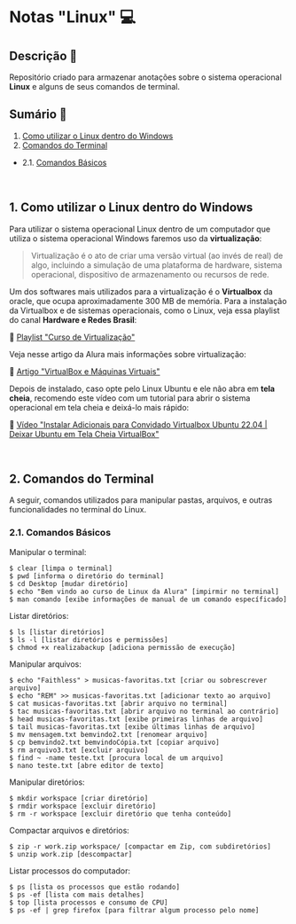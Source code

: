 # Notas "Linux" 💻

## Descrição 📝
Repositório criado para armazenar anotações sobre o sistema operacional **Linux** e alguns de seus comandos de terminal.

## Sumário 📑
1. [Como utilizar o Linux dentro do Windows](#id01)
2. [Comandos do Terminal](#id02)
* 2.1. [Comandos Básicos](#id02.1)

<br>

<a name="id01"></a>
## 1. Como utilizar o Linux dentro do Windows
Para utilizar o sistema operacional Linux dentro de um computador que utiliza o sistema operacional Windows faremos uso da **virtualização**: 

> Virtualização é o ato de criar uma versão virtual (ao invés de real) de algo, incluindo a simulação de uma plataforma de hardware, sistema operacional, dispositivo de armazenamento ou recursos de rede.

Um dos softwares mais utilizados para a virtualização é o **Virtualbox** da oracle, que ocupa aproximadamente 300 MB de memória. Para a instalação da Virtualbox e de sistemas operacionais, como o Linux, veja essa playlist do canal **Hardware e Redes Brasil**:

🔗 [Playlist "Curso de Virtualização"](https://www.youtube.com/playlist?list=PLAp37wMSBouCqJnY-Qck_XDwplEud3ELc)

Veja nesse artigo da Alura mais informações sobre virtualização:

🔗 [Artigo "VirtualBox e Máquinas Virtuais"](https://www.alura.com.br/artigos/virtualbox-maquinas-virtuais?utm_source=gnarus&utm_medium=timeline)

Depois de instalado, caso opte pelo Linux Ubuntu e ele não abra em **tela cheia**, recomendo este vídeo com um tutorial para abrir o sistema operacional em tela cheia e deixá-lo mais rápido:

🔗 [Vídeo "Instalar Adicionais para Convidado Virtualbox Ubuntu 22.04 | Deixar Ubuntu em Tela Cheia VirtualBox"](https://www.youtube.com/watch?v=CLlHSIupiSc&ab_channel=DITOCARVALHO)

<br>

<a name="id02"></a>
## 2. Comandos do Terminal
A seguir, comandos utilizados para manipular pastas, arquivos, e outras funcionalidades no terminal do Linux.

<a name="id02.1"></a>
### 2.1. Comandos Básicos

Manipular o terminal:
```
$ clear [limpa o terminal]
$ pwd [informa o diretório do terminal]
$ cd Desktop [mudar diretório]
$ echo "Bem vindo ao curso de Linux da Alura" [impirmir no terminal]
$ man comando [exibe informações de manual de um comando específicado]

```
Listar diretórios:
```
$ ls [listar diretórios]
$ ls -l [listar diretórios e permissões]
$ chmod +x realizabackup [adiciona permissão de execução]
```
Manipular arquivos:
```
$ echo "Faithless" > musicas-favoritas.txt [criar ou sobrescrever arquivo]
$ echo "REM" >> musicas-favoritas.txt [adicionar texto ao arquivo]
$ cat musicas-favoritas.txt [abrir arquivo no terminal]
$ tac musicas-favoritas.txt [abrir arquivo no terminal ao contrário]
$ head musicas-favoritas.txt [exibe primeiras linhas de arquivo]
$ tail musicas-favoritas.txt [exibe últimas linhas de arquivo]
$ mv mensagem.txt bemvindo2.txt [renomear arquivo]
$ cp bemvindo2.txt bemvindoCópia.txt [copiar arquivo]
$ rm arquivo3.txt [excluir arquivo]
$ find ~ -name teste.txt [procura local de um arquivo]
$ nano teste.txt [abre editor de texto]
```
Manipular diretórios:
```
$ mkdir workspace [criar diretório]
$ rmdir workspace [excluir diretório]
$ rm -r workspace [excluir diretório que tenha conteúdo]
```
Compactar arquivos e diretórios:
```
$ zip -r work.zip workspace/ [compactar em Zip, com subdiretórios]
$ unzip work.zip [descompactar]
```
Listar processos do computador:
```
$ ps [lista os processos que estão rodando]
$ ps -ef [lista com mais detalhes]
$ top [lista processos e consumo de CPU]
$ ps -ef | grep firefox [para filtrar algum processo pelo nome]

```






